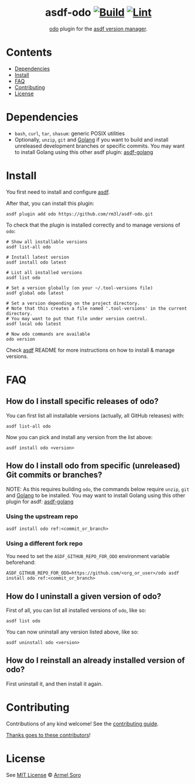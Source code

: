 <div align="center">

# asdf-odo [![Build](https://github.com/rm3l/asdf-odo/actions/workflows/build.yml/badge.svg)](https://github.com/rm3l/asdf-odo/actions/workflows/build.yml) [![Lint](https://github.com/rm3l/asdf-odo/actions/workflows/lint.yml/badge.svg)](https://github.com/rm3l/asdf-odo/actions/workflows/lint.yml)


[odo](https://odo.dev) plugin for the [asdf version manager](https://asdf-vm.com).

</div>

# Contents

- [Dependencies](#dependencies)
- [Install](#install)
- [FAQ](#FAQ)
- [Contributing](#contributing)
- [License](#license)

# Dependencies

- `bash`, `curl`, `tar`, `shasum`: generic POSIX utilities
- Optionally, `unzip`, `git` and [Golang](https://go.dev/doc/install) if you want to build and install unreleased development branches or specific commits. You may want to install Golang using this other asdf plugin: [asdf-golang](https://github.com/kennyp/asdf-golang)

# Install

You first need to install and configure [asdf](https://asdf-vm.com/guide/getting-started.html#_1-install-dependencies).

After that, you can install this plugin:

```shell
asdf plugin add odo https://github.com/rm3l/asdf-odo.git
```

To check that the plugin is installed correctly and to manage versions of `odo`:

```shell
# Show all installable versions
asdf list-all odo

# Install latest version
asdf install odo latest

# List all installed versions
asdf list odo

# Set a version globally (on your ~/.tool-versions file)
asdf global odo latest

# Set a version depending on the project directory.
# Note that this creates a file named '.tool-versions' in the current directory.
# You may want to put that file under version control.
asdf local odo latest

# Now odo commands are available
odo version
```

Check [asdf](https://github.com/asdf-vm/asdf) README for more instructions on how to
install & manage versions.

# FAQ

## How do I install specific releases of odo?

You can first list all installable versions (actually, all GitHub releases) with:
```shell
asdf list-all odo
```

Now you can pick and install any version from the list above:
```shell
asdf install odo <version>
```

## How do I install odo from specific (unreleased) Git commits or branches?

NOTE: As this requires building `odo`, the commands below require `unzip`, `git` and [Golang](https://go.dev/doc/install) to be installed. You may want to install Golang using this other plugin for asdf: [asdf-golang](https://github.com/kennyp/asdf-golang)

### Using the upstream repo
```shell
asdf install odo ref:<commit_or_branch>
```

### Using a different fork repo
You need to set the `ASDF_GITHUB_REPO_FOR_ODO` environment variable beforehand:

```shell
ASDF_GITHUB_REPO_FOR_ODO=https://github.com/<org_or_user>/odo asdf install odo ref:<commit_or_branch>
```

## How do I uninstall a given version of odo?

First of all, you can list all installed versions of `odo`, like so:
```shell
asdf list odo
```

You can now uninstall any version listed above, like so:
```shell
asdf uninstall odo <version>
```

## How do I reinstall an already installed version of odo?
First uninstall it, and then install it again.

# Contributing

Contributions of any kind welcome! See the [contributing guide](contributing.md).

[Thanks goes to these contributors](https://github.com/rm3l/asdf-odo/graphs/contributors)!

# License

See [MIT License](LICENSE) © [Armel Soro](https://github.com/rm3l/)
